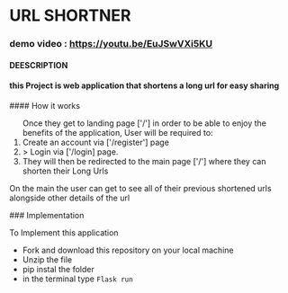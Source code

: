# URL SHORTNER
### demo video : <https://youtu.be/EuJSwVXi5KU>
#### DEESCRIPTION
<h4>this Project is web application that shortens a long url for easy sharing </h4>
#### How it works
<ol>
  Once they get to landing page ['/'] in order to be able to enjoy the benefits of the application, User will be required to:
  <li>  Create an account via ['/register'] page </li> 
  <li>> Login via ['/login] page.</li>
  <li> They  will then be redirected to the main page ['/'] where they can shorten their Long Urls</li>
</ol>
<p> On the main the user can get to see all  of their previous shortened urls alongside other details of the url</p>
### Implementation
<p> To Implement this application </p>
<ul>
  <li> Fork and download this repository on your local machine</li>
  <li> Unzip the file</li>
  <li> pip instal the <pip install requirments.txt> folder </li>
  <li> in the terminal  type <code>Flask run</code></li>
</ul>
